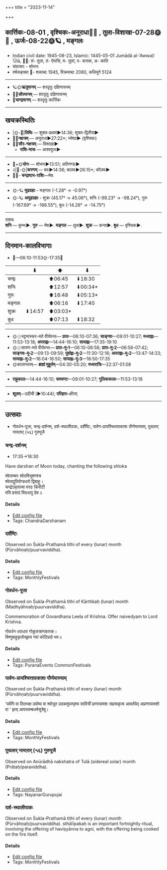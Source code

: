 +++
title = "2023-11-14"

+++
## कार्त्तिकः-08-01  ,  वृश्चिकः-अनूराधा🌛🌌  ,  तुला-विशाखा-07-28🌞🌌  ,  ऊर्जः-08-22🌞🪐  ,  मङ्गलः
- Indian civil date: 1945-08-23, Islamic: 1445-05-01 Jumādā al-ʾAwwal/ʾŪlā, 🌌🌞: सं- तुला, तं- ऐप्पसि, म- तुलां, प- कत्तक, अ- काति
- संवत्सरः - शोभनः
- वर्षसङ्ख्या 🌛- शकाब्दः 1945, विक्रमाब्दः 2080, कलियुगे 5124
___________________
- 🪐🌞**ऋतुमानम्** — शरदृतुः दक्षिणायनम्
- 🌌🌞**सौरमानम्** — शरदृतुः दक्षिणायनम्
- 🌛**चान्द्रमानम्** — शरदृतुः कार्त्तिकः
___________________


## खचक्रस्थितिः
- |🌞-🌛|**तिथिः** — शुक्ल-प्रथमा►14:36; शुक्ल-द्वितीया►  
- 🌌🌛**नक्षत्रम्** — अनूराधा►27:22*; ज्येष्ठा► (वृश्चिकः)  
- 🌌🌞**सौर-नक्षत्रम्** — विशाखा►  
  - **राशि-मासः** — आश्वयुजः► 
___________________
- 🌛+🌞**योगः** — शोभनः►13:51; अतिगण्डः►  
- २|🌛-🌞|**करणम्** — बवः►14:36; बालवः►26:15*; कौलवः►  
- 🌌🌛- **चन्द्राष्टम-राशिः**—मेषः  
___________________
- 🌞-🪐 **मूढग्रहाः** - मङ्गलः (-1.28° → -0.97°)
- 🌞-🪐 **अमूढग्रहाः** - शुक्रः (45.17° → 45.06°), शनिः (-99.23° → -98.24°), गुरुः (-167.69° → -166.55°), बुधः (-14.28° → -14.75°)
___________________
राशयः  
**शनि** — कुम्भः►. **गुरु** — मेषः►. **मङ्गल** — तुला►. **शुक्र** — कन्या►. **बुध** — वृश्चिकः►. 
___________________


## दिनमान-कालविभागाः
- 🌅—06:10-11:53🌞-17:35🌇  

|      |⬇     |⬆     |⬇     |
|------|-----|-----|------|
|चन्द्रः|     |⬆06:45 |⬇18:30 |
|शनिः   |     |⬆12:57 |⬇00:34*|
|गुरुः  |     |⬆16:48 |⬇05:13*|
|मङ्गलः |     |⬆06:16 |⬇17:40 |
|शुक्रः |⬇14:57 |⬆03:03*|     |
|बुधः   |     |⬆07:13 |⬇18:32 |
___________________
- 🌞⚝भट्टभास्कर-मते वीर्यवन्तः— **प्रातः**—06:10-07:36; **साङ्गवः**—09:01-10:27; **मध्याह्नः**—11:53-13:18; **अपराह्णः**—14:44-16:10; **सायाह्नः**—17:35-19:10  
- 🌞⚝सायण-मते वीर्यवन्तः— **प्रातः-मु॰1**—06:10-06:56; **प्रातः-मु॰2**—06:56-07:42; **साङ्गवः-मु॰2**—09:13-09:59; **पूर्वाह्णः-मु॰2**—11:30-12:16; **अपराह्णः-मु॰2**—13:47-14:33; **सायाह्नः-मु॰2**—16:04-16:50; **सायाह्नः-मु॰3**—16:50-17:35  
- 🌞कालान्तरम्— **ब्राह्मं मुहूर्तम्**—04:30-05:20; **मध्यरात्रिः**—22:37-01:08  
___________________
- **राहुकालः**—14:44-16:10; **यमघण्टः**—09:01-10:27; **गुलिककालः**—11:53-13:18  
___________________
- **शूलम्**—उदीची (►10:44); **परिहारः**–क्षीरम्  
___________________

## उत्सवाः
- गोवर्धन-पूजा, चन्द्र-दर्शनम्, दर्श-स्थालीपाकः, दर्शेष्टिः, पार्वण-प्रायश्चित्तावकाशः पौर्णमास्याम्, पूचलार् नायऩार् (५६) गुरुपूजै
### चन्द्र-दर्शनम्
- 17:35→18:30



Have darshan of Moon today, chanting the following shloka

श्वेताम्बरः श्वेतविभूषणश्च  
श्वेतद्युतिर्दण्डधरो द्विबाहुः।  
चन्द्रोऽमृतात्मा वरदः किरीटी  
मयि प्रसादं विदधातु देवः॥



#### Details
- [Edit config file](https://github.com/jyotisham/adyatithi/blob/master/devatA/graha/description_only/candra-darzanam.toml)
- Tags: ChandraDarshanam


### दर्शेष्टिः



Observed on Śukla-Prathamā tithi of every (lunar) month (Pūrvāhṇaḥ/puurvaviddha).

#### Details
- [Edit config file](https://github.com/jyotisham/adyatithi/blob/master/gRhya/general/description_only/darsheShTiH.toml)
- Tags: MonthlyFestivals


### गोवर्धन-पूजा

Observed on Śukla-Prathamā tithi of Kārttikaḥ (lunar) month (Madhyāhnaḥ/puurvaviddha). 

Commemoration of Govardhana Leela of Krishna. Offer naivedyam to Lord Krishna.

गोवर्धन धराधार गोकुलत्राणकारक।  
विष्णुबाहुकृतोच्छ्राय गवां कोटिप्रदो भव॥



#### Details
- [Edit config file](https://github.com/jyotisham/adyatithi/blob/master/devatA/vaiShNava/lunar_month/tithi/08/01/gOvardhana-pUjA.toml)
- Tags: PuranaEvents CommonFestivals


### पार्वण-प्रायश्चित्तावकाशः पौर्णमास्याम्

Observed on Śukla-Prathamā tithi of every (lunar) month (Pūrvāhṇaḥ/puurvaviddha). 

'पर्वणि वा तिलभक्ष उपोष्य वा श्वोभूत उदकमुपस्पृश्य सावित्रीं प्राणायामशः सहस्रकृत्व आवर्तयेद् अप्राणायामशो वा ' इत्य् आपस्तम्बधर्मसूत्रेषु।

#### Details
- [Edit config file](https://github.com/jyotisham/adyatithi/blob/master/gRhya/Apastamba/lunar_month/tithi/00/01/pArvaNa-prAyashcittAvakAshaH_1.toml)
- Tags: MonthlyFestivals


### पूचलार् नायऩार् (५६) गुरुपूजै

Observed on Anūrādhā nakshatra of Tulā (sidereal solar) month (Prātaḥ/paraviddha). 



#### Details
- [Edit config file](https://github.com/jyotisham/adyatithi/blob/master/mahApuruSha/nAyanAr/sidereal_solar_month/nakshatra/07/17/pUcalAr_nAyan2Ar_%2856%29_gurupUjai.toml)
- Tags: NayanarGurupujai


### दर्श-स्थालीपाकः



Observed on Śukla-Prathamā tithi of every (lunar) month (Pūrvāhṇaḥ/puurvaviddha). sthālīpakaḥ is an important fortnightly ritual, involving the offering of haviṣyānna to agni, with the offering being cooked on the fire itself.

#### Details
- [Edit config file](https://github.com/jyotisham/adyatithi/blob/master/gRhya/general/description_only/sthAlIpAkaH_1.toml)
- Tags: MonthlyFestivals


